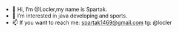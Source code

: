 - 👋 Hi, I’m @Locler,my name is Spartak.
- 👀 I’m interested in java developing and sports.
- 📫 If you want to reach me:
     spartak1469@gmail.com
     tg: @locler
  


